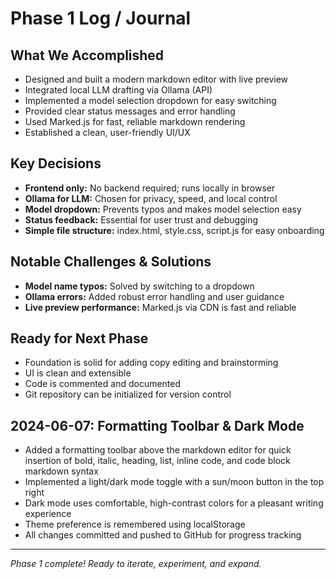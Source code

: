 # Phase 1 Log / Journal

## What We Accomplished
- Designed and built a modern markdown editor with live preview
- Integrated local LLM drafting via Ollama (API)
- Implemented a model selection dropdown for easy switching
- Provided clear status messages and error handling
- Used Marked.js for fast, reliable markdown rendering
- Established a clean, user-friendly UI/UX

## Key Decisions
- **Frontend only:** No backend required; runs locally in browser
- **Ollama for LLM:** Chosen for privacy, speed, and local control
- **Model dropdown:** Prevents typos and makes model selection easy
- **Status feedback:** Essential for user trust and debugging
- **Simple file structure:** index.html, style.css, script.js for easy onboarding

## Notable Challenges & Solutions
- **Model name typos:** Solved by switching to a dropdown
- **Ollama errors:** Added robust error handling and user guidance
- **Live preview performance:** Marked.js via CDN is fast and reliable

## Ready for Next Phase
- Foundation is solid for adding copy editing and brainstorming
- UI is clean and extensible
- Code is commented and documented
- Git repository can be initialized for version control

## 2024-06-07: Formatting Toolbar & Dark Mode
- Added a formatting toolbar above the markdown editor for quick insertion of bold, italic, heading, list, inline code, and code block markdown syntax
- Implemented a light/dark mode toggle with a sun/moon button in the top right
- Dark mode uses comfortable, high-contrast colors for a pleasant writing experience
- Theme preference is remembered using localStorage
- All changes committed and pushed to GitHub for progress tracking

---

*Phase 1 complete! Ready to iterate, experiment, and expand.* 